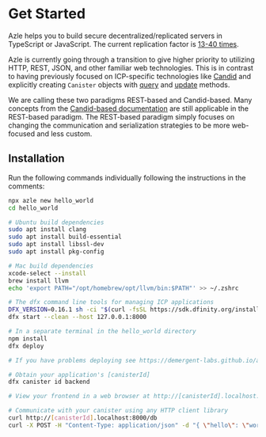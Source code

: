 # Get Started

Azle helps you to build secure decentralized/replicated servers in TypeScript or JavaScript. The current replication factor is [13-40 times](https://dashboard.internetcomputer.org/subnets).

Azle is currently going through a transition to give higher priority to utilizing HTTP, REST, JSON, and other familiar web technologies. This is in contrast to having previously focused on ICP-specific technologies like [Candid](./candid.md) and explicitly creating `Canister` objects with [query](./query_methods.md) and [update](./update_methods.md) methods.

We are calling these two paradigms REST-based and Candid-based. Many concepts from the [Candid-based documentation](./candid_based_documentation.md) are still applicable in the REST-based paradigm. The REST-based paradigm simply focuses on changing the communication and serialization strategies to be more web-focused and less custom.

## Installation

Run the following commands individually following the instructions in the comments:

```bash
npx azle new hello_world
cd hello_world

# Ubuntu build dependencies
sudo apt install clang
sudo apt install build-essential
sudo apt install libssl-dev
sudo apt install pkg-config

# Mac build dependencies
xcode-select --install
brew install llvm
echo 'export PATH="/opt/homebrew/opt/llvm/bin:$PATH"' >> ~/.zshrc

# The dfx command line tools for managing ICP applications
DFX_VERSION=0.16.1 sh -ci "$(curl -fsSL https://sdk.dfinity.org/install.sh)"
dfx start --clean --host 127.0.0.1:8000

# In a separate terminal in the hello_world directory
npm install
dfx deploy

# If you have problems deploying see https://demergent-labs.github.io/azle/deployment.html#common-deployment-issues

# Obtain your application's [canisterId]
dfx canister id backend

# View your frontend in a web browser at http://[canisterId].localhost:8000

# Communicate with your canister using any HTTP client library
curl http://[canisterId].localhost:8000/db
curl -X POST -H "Content-Type: application/json" -d "{ \"hello\": \"world\" }" http://[canisterId].localhost:8000/db/update
```
